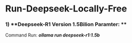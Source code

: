 # Run-Deepseek-Locally-Free

### 1) **Deepseek-R1 Version 1.5Bilion Paramter: **
  Command Run: _**ollama run deepseek-r1:1.5b**_
